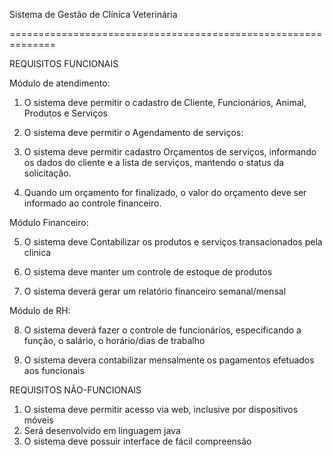
Sistema de Gestão de Clínica Veterinária

==============================================================

REQUISITOS FUNCIONAIS

Módulo de atendimento:

1) O sistema deve permitir o cadastro de Cliente, Funcionários, Animal, 
Produtos e Serviços

2) O sistema deve permitir o Agendamento de serviços: 

3) O sistema deve permitir cadastro Orçamentos de serviços, informando os dados do cliente e a lista de serviços, mantendo o status da solicitação.

4) Quando um orçamento for finalizado, o valor do orçamento deve ser informado ao controle financeiro.


Módulo Financeiro:

5) O sistema deve Contabilizar os produtos e serviços transacionados pela clinica

6) O sistema deve manter um controle de estoque de produtos

7) O sistema deverá gerar um relatório financeiro semanal/mensal


Módulo de RH:

8) O sistema deverá fazer o controle de funcionários, especificando a função, o salário, o horário/dias de trabalho

9) O sistema devera contabilizar mensalmente os pagamentos efetuados aos funcionais

REQUISITOS NÃO-FUNCIONAIS

1) O sistema deve permitir acesso via web, inclusive por dispositivos móveis
2) Será desenvolvido em linguagem java
3) O sistema deve possuir interface de fácil compreensão








